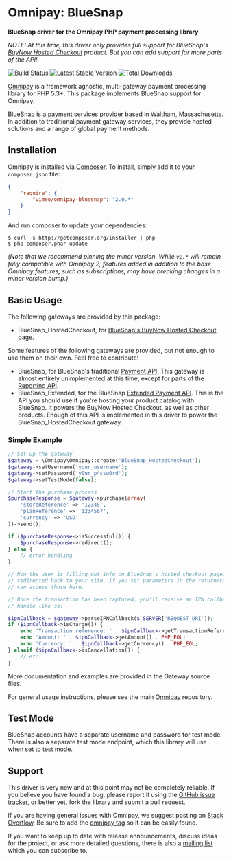 # Omnipay: BlueSnap

**BlueSnap driver for the Omnipay PHP payment processing library**

_NOTE: At this time, this driver only provides full support for BlueSnap's [BuyNow Hosted Checkout](https://home.bluesnap.com/features-tools/flexible-integration-options/hosted-checkout/) product. But you can add support for more parts of the API!_

[![Build Status](https://travis-ci.org/vimeo/omnipay-bluesnap.png?branch=master)](https://travis-ci.org/vimeo/omnipay-bluesnap)
[![Latest Stable Version](https://poser.pugx.org/vimeo/omnipay-bluesnap/version.png)](https://packagist.org/packages/vimeo/omnipay-bluesnap)
[![Total Downloads](https://poser.pugx.org/vimeo/omnipay-bluesnap/d/total.png)](https://packagist.org/packages/vimeo/omnipay-bluesnap)

[Omnipay](https://github.com/thephpleague/omnipay) is a framework agnostic, multi-gateway payment processing library for PHP 5.3+. This package implements BlueSnap support for Omnipay.

[BlueSnap](https://bluesnap.com/) is a payment services provider based in Waltham, Massachusetts. In addition to traditional payment gateway services, they provide hosted solutions and a range of global payment methods.

## Installation

Omnipay is installed via [Composer](http://getcomposer.org/). To install, simply add it to your `composer.json` file:

```json
{
    "require": {
        "vimeo/omnipay-bluesnap": "2.0.*"
    }
}
```

And run composer to update your dependencies:

```
$ curl -s http://getcomposer.org/installer | php
$ php composer.phar update
```

_(Note that we recommend pinning the minor version. While `v2.*` will remain fully compatible with Omnipay 2, features added in addition to the base Omnipay features, such as subscriptions, may have breaking changes in a minor version bump.)_

## Basic Usage

The following gateways are provided by this package:

* BlueSnap_HostedCheckout, for [BlueSnap's BuyNow Hosted Checkout](https://support.bluesnap.com/v2.2.7/docs/intro-extended-api) page.

Some features of the following gateways are provided, but not enough to use them on their own. Feel free to contribute!

* BlueSnap, for BlueSnap's traditional [Payment API](https://developers.bluesnap.com/v8976-JSON/docs). This gateway is almost entirely unimplemented at this time, except for parts of the [Reporting API](https://developers.bluesnap.com/v8976-Tools/docs).
* BlueSnap\_Extended, for the BlueSnap [Extended Payment API](https://support.bluesnap.com/v2.2.7/docs/intro-extended-api). This is the API you should use if you're hosting your product catalog with BlueSnap. It powers the BuyNow Hosted Checkout, as well as other products. Enough of this API is implemented in this driver to power the BlueSnap\_HostedCheckout gateway.

### Simple Example

```php
// Set up the gateway
$gateway = \Omnipay\Omnipay::create('BlueSnap_HostedCheckout');
$gateway->setUsername('your_username');
$gateway->setPassword('y0ur_p4ssw0rd');
$gateway->setTestMode(false);

// Start the purchase process
$purchaseResponse = $gateway->purchase(array(
    'storeReference' => '12345',
    'planReference' => '1234567',
    'currency' => 'USD'
))->send();

if ($purchaseResponse->isSuccessful()) {
    $purchaseResponse->redirect();
} else {
    // error handling
}

// Now the user is filling out info on BlueSnap's hosted checkout page. Then they get
// redirected back to your site. If you set parameters in the return/callback URL, you
// can access those here.

// Once the transaction has been captured, you'll receive an IPN callback, which you can
// handle like so:

$ipnCallback = $gateway->parseIPNCallback($_SERVER['REQUEST_URI']);
if ($ipnCallback->isCharge()) {
    echo 'Transaction reference: ' . $ipnCallback->getTransactionReference() . PHP_EOL;
    echo 'Amount: ' . $ipnCallback->getAmount() . PHP_EOL;
    echo 'Currency: ' . $ipnCallback->getCurrency() . PHP_EOL;
} elseif ($ipnCallback->isCancellation()) {
    // etc.
}
```

More documentation and examples are provided in the Gateway source files.

For general usage instructions, please see the main [Omnipay](https://github.com/thephpleague/omnipay) repository.

## Test Mode

BlueSnap accounts have a separate username and password for test mode. There is also a separate test mode endpoint, which this library will use when set to test mode.

## Support

This driver is very new and at this point may not be completely reliable. If you believe you have found a bug, please report it using the [GitHub issue tracker](https://github.com/Vimeo/omnipay-bluesnap/issues), or better yet, fork the library and submit a pull request.

If you are having general issues with Omnipay, we suggest posting on [Stack Overflow](http://stackoverflow.com/). Be sure to add the
[omnipay tag](http://stackoverflow.com/questions/tagged/omnipay) so it can be easily found.

If you want to keep up to date with release announcements, discuss ideas for the project, or ask more detailed questions, there is also a [mailing list](https://groups.google.com/forum/#!forum/omnipay) which you can subscribe to.
